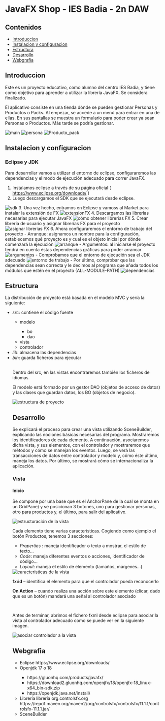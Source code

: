 # JavaFX Shop - IES Badia - 2n DAW

## Contenidos
- [Introduccion](#Introduccion)
- [Instalacion y configuracion](#Instalacion-y-configuracion)
- [Estructura](#Estructura)
- [Desarrollo](#Desarrollo)
- [Webgrafia](#Webgrafia)

## Introduccion
<p> Este es un proyecto educativo, como alumno del centro IES Badia, y tiene como objetivo para aprender a utilizar la librería JavaFX. Se considera finalizado. </p>
<p> El aplicativo consiste en una tienda dónde se pueden gestionar Personas y Productos o Packs. Al empezar, se accede a un menú para entrar en una de ellas. En sus pantallas se muestra un formulario para poder crear ya sean Personas o Productos. Más tarde se podría gestionar. </p>

<img src="./img/intro/1-main.png" alt="main">
<img src="./img/intro/2-persona.png" alt="persona">
<img src="./img/intro/3-producto-pack.png" alt="Producto_pack">

## Instalacion y configuracion
### Eclipse y JDK
Para desarrollar vamos a utilizar el entorno de eclipse, configuraremos las dependencias y el modo de ejecución adecuado para correr JavaFX. 
1. Instalamos eclipse a través de su página oficial ( https://www.eclipse.org/downloads/ )
2. Luego descargamos el SDK que se ejecutará desde eclipse.
<img src="./img/install/1.sdk.png" alt="sdk">
3. Una vez hecho, entramos en Eclipse y vamoss al Market para instalar la extensión de FX
<img src="./img/install/2.extensionFX.png" alt="extensionFX">
4. Descargamos las librerías necesarias para ejecutar JavaFX
<img src="./img/install/3.obtenerLibreriasFX.png" alt="cómo obtener librerias FX">
5. Crear librería de usuario y asignar librerías FX para el proyecto
<img src="./img/install/4.asignarLibreriasFX.png" alt="asignar librerias FX">
6. Ahora configuraremos el entorno de trabajo del proyecto
-	Arranque: asignamos un nombre para la configuración, establecemos qué proyecto es y cual es el objeto inicial por dónde comenzará la ejecución 
<img src="./img/install/5.arranque.png" alt="arranque">
-	Argumentos: al iniciarse el proyecto tendrá en cuenta éstas dependencias gráficas para poder arrancar
<img src="./img/install/6.argumentos.png" alt="argumentos">
-	Comprobamos que el entorno de ejecución sea el JDK adecuado
<img src="./img/install/7.enviroment.png" alt="entorno de trabajo">
-	Por último, comprobar que las dependencias sean correcta y le decimos al programa que añada todos los módulos que estén en el proyecto (ALL-MODULE-PATH)
<img src="./img/install/8.dependencias.png" alt="dependencias">
 
## Estructura
La distribución de proyecto está basada en el modelo MVC y sería la siguiente:
<ul>
<li><em>src</em>: contiene el código fuente</li>
<ul>
<li>modelo</li>
<ul>
<li>bo</li>
<li>dao</li>
</ul>
<li>vista</li>
<li>controlador</li>
</ul>
<li><em>lib</em>: almacena las dependencias</li>
<li><em>bin</em>: guarda ficheros para ejecutar</li>
<br>
<p> Dentro del src, en las vistas encontraremos también los ficheros de idiomas.</p> 
<p>El modelo está formado por un gestor DAO (objetos de acceso de datos) y las clases que guardan datos, los BO (objetos de negocio).</p> 
<img src="./img/estructura/estructura.png" alt="estructura de proyecto">

## Desarrollo
<p> Se explicará el proceso para crear una vista utilizando SceneBuilder, explicando las nociones básicas necesarias del programa. Mostraremos los identificadores de cada elemento.
A continuación, asociaremos dicha vista, y sus elementos, con el controlador y mostraremos que métodos y cómo se manejan los eventos.
Luego, se verá las transacciones de datos entre controlador y modelo y, cómo éste último, maneja los datos.
Por último, se mostrará cómo se internacionaliza la aplicación. </p>

### Vista 
#### Inicio 
<p> Se compone por una base que es el AnchorPane de la cual se monta en un GridPane) y se posicionan 3 botones, uno para gestionar personas, otro para productos y, el último, para salir del aplicativo.</p> 
<img src="./img/dev/vista-inici-estructura.png" alt="estructuración de la vista">
<p> Cada elemento tiene varias características. Cogiendo como ejemplo el botón Productos, tenemos 3 secciones:</p> 
<ul>
<li> <em>Properties</em> : maneja identificador o texto a mostrar, el estilo de texto… </li>
<li> <em>Code</em>: maneja diferentes eventos o acciones, identificador de código…</li>
<li> <em>Layout</em>: maneja el estilo de elemento (tamaños, márgenes…)</li>
</ul> 
<img src="./img/dev/vista-inici-caracteristicas.png" alt="caracteristicas de la vista">
<p> <b>fx:id</b> – identifica el elemento para que el controlador pueda reconocerlo </p>
<p> <b>On Action</b> – cuando realiza una acción sobre este elemento (clicar, dado que es un botón) mandará una señal al controlador asociado </p>
<br>
<p> Antes de terminar, abrimos el fichero fxml desde eclipse para asociar la vista al controlador adecuado como se puede ver en la siguiente imagen.</p>
<img src="./img/dev/vista-inici-controller.png" alt="asociar controlador a la vista">

## Webgrafia 
<ul>
<li>Eclipse https://www.eclipse.org/downloads/</li>
<li> Openjdk 17 o 18</li>
<ul>
<li>https://gluonhq.com/products/javafx/</li>
<li>https://download2.gluonhq.com/openjfx/18/openjfx-18_linux-x64_bin-sdk.zip</li>
<li>https://openjdk.java.net/install/</li>
</ul>
<li>Librería librería org.controlsfx.org https://repo1.maven.org/maven2/org/controlsfx/controlsfx/11.1.1/controlsfx-11.1.1.jar/</li>
<li>SceneBuilder</li>
<ul>
